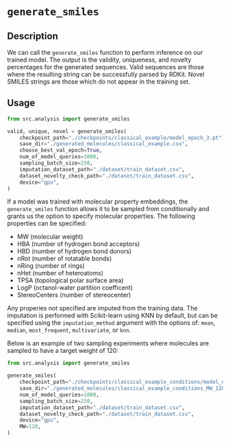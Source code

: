 # `generate_smiles`

## **Description**
We can call the `generate_smiles` function to perform inference on our trained model. The output is the validity, uniqueness, and novelty percentages for the generated sequences. Valid sequences are those where the resulting string can be successfully parsed by RDKit. Novel SMILES strings are those which do not appear in the training set.

## **Usage**
```python
from src.analysis import generate_smiles

valid, unique, novel = generate_smiles(
    checkpoint_path="./checkpoints/classical_example/model_epoch_3.pt",
    save_dir="./generated_molecules/classical_example.csv",
    choose_best_val_epoch=True,
    num_of_model_queries=1000,
    sampling_batch_size=250,
    imputation_dataset_path="./dataset/train_dataset.csv",
    dataset_novelty_check_path="./dataset/train_dataset.csv",
    device="gpu",
)
```

If a model was trained with molecular property embeddings, the `generate_smiles` function allows it to be sampled from conditionally and grants us the option to specify molecular properties. The following properties can be specified:

- MW (molecular weight)
- HBA (number of hydrogen bond acceptors) 
- HBD (number of hydrogen bond donors) 
- nRot (number of rotatable bonds) 
- nRing (number of rings)
- nHet (number of heteroatoms)
- TPSA (topological polar surface area)
- LogP (octanol-water partition coefficent)
- StereoCenters (number of stereocenter)

Any properies not specified are imputed from the training data. The imputation is performed with Scikit-learn using KNN by default, but can be specified using the `imputation_method` argument with the options of:
`mean`, `median`, `most_frequent`, `multivariate`, or `knn`. 

Below is an example of two sampling experiments where molecules are sampled to have a target weight of 120:

```python
from src.analysis import generate_smiles

generate_smiles(
    checkpoint_path="./checkpoints/classical_example_conditions/model_epoch_3.pt",
    save_dir="./generated_molecules/classical_example_conditions_MW_120.csv",
    num_of_model_queries=1000,
    sampling_batch_size=250,
    imputation_dataset_path="./dataset/train_dataset.csv",
    dataset_novelty_check_path="./dataset/train_dataset.csv",
    device="gpu",
    MW=120,
)
```

